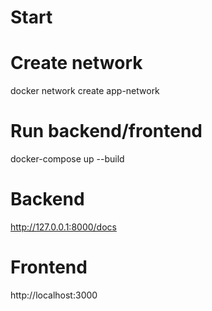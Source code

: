 # Start
# Create network
docker network create app-network
# Run backend/frontend
docker-compose up --build
# Backend
http://127.0.0.1:8000/docs
# Frontend
http://localhost:3000

